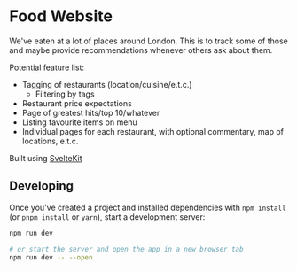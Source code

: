 # Food Website

We've eaten at a lot of places around London. This is to track some of those and maybe provide
recommendations whenever others ask about them.

Potential feature list:
* Tagging of restaurants (location/cuisine/e.t.c.)
  * Filtering by tags
* Restaurant price expectations
* Page of greatest hits/top 10/whatever
* Listing favourite items on menu
* Individual pages for each restaurant, with optional commentary, map of locations, e.t.c.

Built using [SvelteKit](https://kit.svelte.dev)

## Developing

Once you've created a project and installed dependencies with `npm install` (or `pnpm install` or `yarn`), start a development server:

```bash
npm run dev

# or start the server and open the app in a new browser tab
npm run dev -- --open
```
